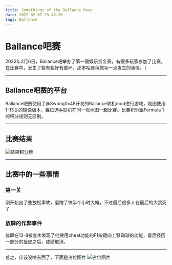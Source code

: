 ```yaml
---
title: Somethings of the Ballance Race
date: 2022-02-07 23:48:20
tags: Ballance
---
```

# Ballance吧赛
2022年2月6日，Ballance吧举办了第一届娱乐赏金赛，有很多玩家参加了比赛。在比赛中，发生了些有些好有些坏，那本咕就稍微写一点发生的事情。（
***
## Ballance吧赛的平台
Ballance吧赛使用了@Swung0x48开发的Ballance联机mod进行游戏，地图使用1-13关的镜像版本，每位选手联机在同一张地图一起比赛。比赛积分跟Formula 1的积分规则无区别。
***
## 比赛结果
![结果积分榜](https://yunling.de/img/2022/02/07/Somethings-of-the-Ballance-Race/1.jpg)
***
## 比赛中的一些事情
### 第一关
刚开始出了些放松事故，磨蹭了快半个小时大概，不过最后很多人在最后的大跳死了
### 放肆的作弊事件
放肆在12-8被变木发现了他使用cheat功能的F1按键向上移动球的功能，最后经历一部分的扯皮之后，成绩取消。
***
总之，应该没啥东西了，下面是占位图片
![占位图片](https://yunling.de/img/2022/02/07/Somethings-of-the-Ballance-Race/2.jpeg)